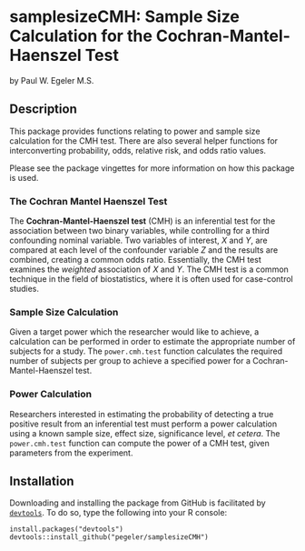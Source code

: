 samplesizeCMH: Sample Size Calculation for the Cochran-Mantel-Haenszel Test
===============

by Paul W. Egeler M.S.

## Description
This package provides functions relating to power and sample size calculation
for the CMH test. There are also several helper functions for interconverting
probability, odds, relative risk, and odds ratio values.

Please see the package vingettes for more information on how this package is used.

### The Cochran Mantel Haenszel Test

The **Cochran-Mantel-Haenszel test** (CMH) is an inferential test for
the association between two binary variables, while controlling for a third
confounding nominal variable. Two variables of interest, *X* and
*Y*, are compared at each level of the confounder variable *Z* and
the results are combined, creating a common odds ratio. Essentially, the CMH
test examines the *weighted* association of *X* and *Y*. The
CMH test is a common technique in the field of biostatistics, where it is
often used for case-control studies.

### Sample Size Calculation

Given a target power which the researcher would like to achieve, a
calculation can be performed in order to estimate the appropriate number of
subjects for a study. The `power.cmh.test` function calculates
the required number of subjects per group to achieve a specified power for a
Cochran-Mantel-Haenszel test.

### Power Calculation

Researchers interested in estimating the probability of detecting a true
positive result from an inferential test must perform a power calculation
using a known sample size, effect size, significance level, *et cetera*.
The `power.cmh.test` function can compute the power of a CMH test,
given parameters from the experiment.

## Installation

Downloading and installing the package from GitHub is facilitated by
[`devtools`](https://CRAN.R-project.org/package=devtools).
To do so, type the following into your R console:

    install.packages("devtools")
    devtools::install_github("pegeler/samplesizeCMH")

